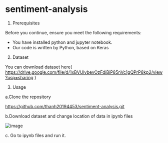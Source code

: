 # sentiment-analysis


1. Prerequisites

Before you continue, ensure you meet the following requirements:

* You have installed python and jupyter notebook.
* Our code is written by Python, based on Keras

2. Dataset

You can download dataset here( https://drive.google.com/file/d/1xBVUlvbevOzFdiBiP85nVc1gQPrP8kp2/view?usp=sharing )

3. Usage

a.Clone the repository

https://github.com/thanh20194453/sentiment-analysis.git

b.Download dataset and change location of data in ipynb files

![image](https://github.com/thanh20194453/sentiment-analysis/assets/80198175/c76b3509-69d2-403b-8360-9aa0c6fee00f)


c. Go to ipynb files and run it.
